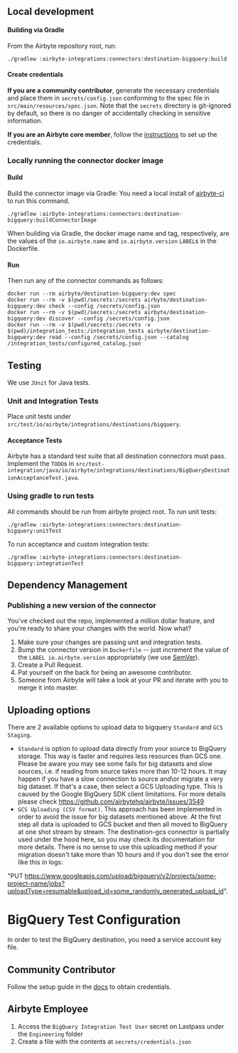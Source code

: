 ## Local development

#### Building via Gradle
From the Airbyte repository root, run:
```
./gradlew :airbyte-integrations:connectors:destination-bigquery:build
```

#### Create credentials
**If you are a community contributor**, generate the necessary credentials and place them in `secrets/config.json` conforming to the spec file in `src/main/resources/spec.json`.
Note that the `secrets` directory is git-ignored by default, so there is no danger of accidentally checking in sensitive information.

**If you are an Airbyte core member**, follow the [instructions](https://docs.airbyte.io/connector-development#using-credentials-in-ci) to set up the credentials.

### Locally running the connector docker image

#### Build
Build the connector image via Gradle:
You need a local install of [airbyte-ci](https://github.com/airbytehq/airbyte/blob/master/airbyte-ci/connectors/pipelines/README.md) to run this command.
```
./gradlew :airbyte-integrations:connectors:destination-bigquery:buildConnectorImage
```
When building via Gradle, the docker image name and tag, respectively, are the values of the `io.airbyte.name` and `io.airbyte.version` `LABEL`s in
the Dockerfile.

#### Run
Then run any of the connector commands as follows:
```
docker run --rm airbyte/destination-bigquery:dev spec
docker run --rm -v $(pwd)/secrets:/secrets airbyte/destination-bigquery:dev check --config /secrets/config.json
docker run --rm -v $(pwd)/secrets:/secrets airbyte/destination-bigquery:dev discover --config /secrets/config.json
docker run --rm -v $(pwd)/secrets:/secrets -v $(pwd)/integration_tests:/integration_tests airbyte/destination-bigquery:dev read --config /secrets/config.json --catalog /integration_tests/configured_catalog.json
```

## Testing
We use `JUnit` for Java tests.

### Unit and Integration Tests
Place unit tests under `src/test/io/airbyte/integrations/destinations/bigquery`.

#### Acceptance Tests
Airbyte has a standard test suite that all destination connectors must pass. Implement the `TODO`s in
`src/test-integration/java/io/airbyte/integrations/destinations/BigQueryDestinationAcceptanceTest.java`.

### Using gradle to run tests
All commands should be run from airbyte project root.
To run unit tests:
```
./gradlew :airbyte-integrations:connectors:destination-bigquery:unitTest
```
To run acceptance and custom integration tests:
```
./gradlew :airbyte-integrations:connectors:destination-bigquery:integrationTest
```

## Dependency Management

### Publishing a new version of the connector
You've checked out the repo, implemented a million dollar feature, and you're ready to share your changes with the world. Now what?
1. Make sure your changes are passing unit and integration tests.
1. Bump the connector version in `Dockerfile` -- just increment the value of the `LABEL io.airbyte.version` appropriately (we use [SemVer](https://semver.org/)).
1. Create a Pull Request.
1. Pat yourself on the back for being an awesome contributor.
1. Someone from Airbyte will take a look at your PR and iterate with you to merge it into master.

## Uploading options
There are 2 available options to upload data to bigquery `Standard` and `GCS Staging`.
- `Standard` is option to upload data directly from your source to BigQuery storage. This way is faster and requires less resources than GCS one.
Please be aware you may see some fails for big datasets and slow sources, i.e. if reading from source takes more than 10-12 hours. 
It may happen if you have a slow connection to source and\or migrate a very big dataset. If that's a case, then select a GCS Uploading type.
This is caused by the Google BigQuery SDK client limitations. For more details please check https://github.com/airbytehq/airbyte/issues/3549
- `GCS Uploading (CSV format)`. This approach has been implemented in order to avoid the issue for big datasets mentioned above.
At the first step all data is uploaded to GCS bucket and then all moved to BigQuery at one shot stream by stream.
The destination-gcs connector is partially used under the hood here, so you may check its documentation for more details.
There is no sense to use this uploading method if your migration doesn't take more than 10 hours and if you don't see the error like this in logs: 
<!-- markdown-link-check-disable -->
"PUT https://www.googleapis.com/upload/bigquery/v2/projects/some-project-name/jobs?uploadType=resumable&upload_id=some_randomly_generated_upload_id".
<!-- markdown-link-check-enable -->

# BigQuery Test Configuration

In order to test the BigQuery destination, you need a service account key file.

## Community Contributor

Follow the setup guide in the [docs](https://docs.airbyte.io/integrations/destinations/bigquery) to obtain credentials.

## Airbyte Employee

1. Access the `BigQuery Integration Test User` secret on Lastpass under the `Engineering` folder
1. Create a file with the contents at `secrets/credentials.json`
